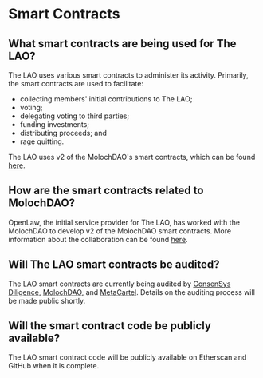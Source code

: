 # Smart Contracts

## What smart contracts are being used for The LAO?

The LAO uses various smart contracts to administer its activity. Primarily, the smart contracts are used to facilitate:

- collecting members' initial contributions to The LAO;
- voting;
- delegating voting to third parties;
- funding investments;
- distributing proceeds; and
- rage quitting.

The LAO uses v2 of the MolochDAO's smart contracts, which can be found [here](https://github.com/MolochVentures/moloch).

## How are the smart contracts related to MolochDAO?

OpenLaw, the initial service provider for The LAO, has worked with the MolochDAO to develop v2 of the MolochDAO smart contracts. More information about the collaboration can be found [here](https://medium.com/@thelaoofficial/the-lao-joins-forces-with-moloch-dao-and-metacartel-to-begin-to-standardize-dao-related-smart-b6ee4b0db071).

## Will The LAO smart contracts be audited?

The LAO smart contracts are currently being audited by [ConsenSys Diligence](https://diligence.consensys.net/), [MolochDAO](https://molochdao.com/), and [MetaCartel](https://www.metacartel.org/). Details on the auditing process will be made public shortly.

## Will the smart contract code be publicly available?

The LAO smart contract code will be publicly available on Etherscan and GitHub when it is complete.
